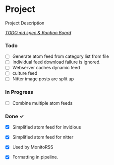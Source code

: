 # Project

Project Description

<em>[TODO.md spec & Kanban Board](https://bit.ly/3fCwKfM)</em>

### Todo

- [ ] Generate atom feed from category list from file  
- [ ] Individual feed download failure is ignored.  
- [ ] Webserver caches dynamic feed  
- [ ] culture feed  
- [ ] Nitter image posts are split up  

### In Progress

- [ ] Combine multiple atom feeds  

### Done ✓

- [x] Simplified atom feed for invidious  
- [x] Simplified atom feed for nitter  
- [x] Used by MonitoRSS  
- [x] Formatting in pipeline.  

